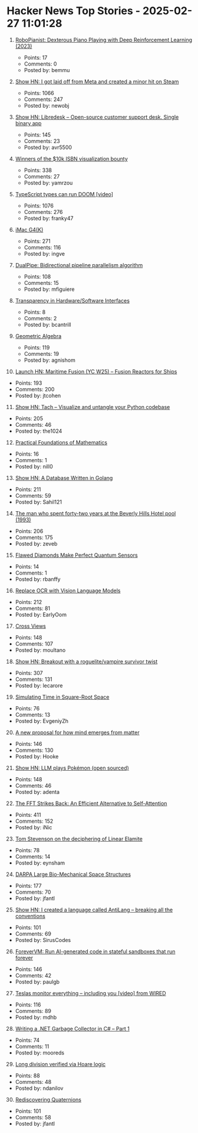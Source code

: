 # Hacker News Top Stories - 2025-02-27 11:01:28

1. [RoboPianist: Dexterous Piano Playing with Deep Reinforcement Learning (2023)](https://kzakka.com/robopianist/#demo)
   - Points: 17
   - Comments: 0
   - Posted by: bemmu

2. [Show HN: I got laid off from Meta and created a minor hit on Steam](undefined)
   - Points: 1066
   - Comments: 247
   - Posted by: newobj

3. [Show HN: Libredesk – Open-source customer support desk. Single binary app](https://github.com/abhinavxd/libredesk)
   - Points: 145
   - Comments: 23
   - Posted by: avr5500

4. [Winners of the $10k ISBN visualization bounty](https://annas-archive.org/blog/all-isbns-winners.html)
   - Points: 338
   - Comments: 27
   - Posted by: yamrzou

5. [TypeScript types can run DOOM [video]](https://www.youtube.com/watch?v=0mCsluv5FXA)
   - Points: 1076
   - Comments: 276
   - Posted by: franky47

6. [iMac G4(K)](https://jcs.org/2025/02/26/imacg4k)
   - Points: 271
   - Comments: 116
   - Posted by: ingve

7. [DualPipe: Bidirectional pipeline parallelism algorithm](https://github.com/deepseek-ai/DualPipe)
   - Points: 108
   - Comments: 15
   - Posted by: mfiguiere

8. [Transparency in Hardware/Software Interfaces](https://rfd.shared.oxide.computer/rfd/0552)
   - Points: 8
   - Comments: 2
   - Posted by: bcantrill

9. [Geometric Algebra](https://bivector.net/)
   - Points: 119
   - Comments: 19
   - Posted by: agnishom

10. [Launch HN: Maritime Fusion (YC W25) – Fusion Reactors for Ships](undefined)
   - Points: 193
   - Comments: 200
   - Posted by: jtcohen

11. [Show HN: Tach – Visualize and untangle your Python codebase](https://github.com/gauge-sh/tach)
   - Points: 205
   - Comments: 46
   - Posted by: the1024

12. [Practical Foundations of Mathematics](https://www.paultaylor.eu/prafm/html/index.html)
   - Points: 16
   - Comments: 1
   - Posted by: nill0

13. [Show HN: A Database Written in Golang](https://github.com/Sahilb315/AtomixDB)
   - Points: 211
   - Comments: 59
   - Posted by: Sahil121

14. [The man who spent forty-two years at the Beverly Hills Hotel pool (1993)](https://www.newyorker.com/magazine/1993/02/22/beverly-hills-hotel-paradise-lost)
   - Points: 206
   - Comments: 175
   - Posted by: zeveb

15. [Flawed Diamonds Make Perfect Quantum Sensors](https://spectrum.ieee.org/quantum-sensors-2671182149)
   - Points: 14
   - Comments: 1
   - Posted by: rbanffy

16. [Replace OCR with Vision Language Models](https://github.com/vlm-run/vlmrun-cookbook/blob/main/notebooks/01_schema_showcase.ipynb)
   - Points: 212
   - Comments: 81
   - Posted by: EarlyOom

17. [Cross Views](https://moultano.wordpress.com/2025/02/24/you-should-make-cross-views/)
   - Points: 148
   - Comments: 107
   - Posted by: moultano

18. [Show HN: Breakout with a roguelite/vampire survivor twist](https://breakout.lecaro.me/)
   - Points: 307
   - Comments: 131
   - Posted by: lecarore

19. [Simulating Time in Square-Root Space](https://eccc.weizmann.ac.il/report/2025/017/)
   - Points: 76
   - Comments: 13
   - Posted by: EvgeniyZh

20. [A new proposal for how mind emerges from matter](https://www.noemamag.com/a-radical-new-proposal-for-how-mind-emerges-from-matter/)
   - Points: 146
   - Comments: 130
   - Posted by: Hooke

21. [Show HN: LLM plays Pokémon (open sourced)](https://github.com/adenta/fire_red_agent)
   - Points: 148
   - Comments: 46
   - Posted by: adenta

22. [The FFT Strikes Back: An Efficient Alternative to Self-Attention](https://arxiv.org/abs/2502.18394)
   - Points: 411
   - Comments: 152
   - Posted by: iNic

23. [Tom Stevenson on the deciphering of Linear Elamite](https://www.lrb.co.uk/the-paper/v47/n04/tom-stevenson/beyond-mesopotamia)
   - Points: 78
   - Comments: 14
   - Posted by: eynsham

24. [DARPA Large Bio-Mechanical Space Structures](https://sam.gov/opp/49c9fac62ef249f19cda8b436a095d3b/view)
   - Points: 177
   - Comments: 70
   - Posted by: jfantl

25. [Show HN: I created a language called AntiLang – breaking all the conventions](https://siruscodes.github.io/AntiLang/)
   - Points: 101
   - Comments: 69
   - Posted by: SirusCodes

26. [ForeverVM: Run AI-generated code in stateful sandboxes that run forever](https://forevervm.com/)
   - Points: 146
   - Comments: 42
   - Posted by: paulgb

27. [Teslas monitor everything – including you [video] from WIRED](https://www.youtube.com/watch?v=l7VHsDODU7E)
   - Points: 116
   - Comments: 89
   - Posted by: mdhb

28. [Writing a .NET Garbage Collector in C# – Part 1](https://minidump.net/2025-28-01-writing-a-net-gc-in-c-part-1/)
   - Points: 74
   - Comments: 11
   - Posted by: mooreds

29. [Long division verified via Hoare logic](https://www.cofault.com/2025/02/long-story-of-division.html)
   - Points: 88
   - Comments: 48
   - Posted by: ndanilov

30. [Rediscovering Quaternions](https://jasonfantl.com/posts/Space-of-3D-Rotations/)
   - Points: 101
   - Comments: 58
   - Posted by: jfantl

